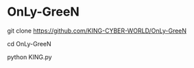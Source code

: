# OnLy-GreeN

git clone https://github.com/KING-CYBER-WORLD/OnLy-GreeN

cd OnLy-GreeN

python KING.py
